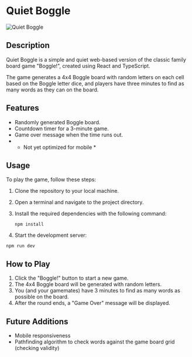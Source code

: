 # Quiet Boggle

![Quiet Boggle](quiet-boggle.png)

## Description

Quiet Boggle is a simple and quiet web-based version of the classic family board game "Boggle!", created using React and TypeScript. 

The game generates a 4x4 Boggle board with random letters on each cell based on the Boggle letter dice, and players have three minutes to find as many words as they can on the board.

## Features

- Randomly generated Boggle board.
- Countdown timer for a 3-minute game.
- Game over message when the time runs out.
- * Not yet optimized for mobile *

## Usage

To play the game, follow these steps:

1. Clone the repository to your local machine.
2. Open a terminal and navigate to the project directory.
3. Install the required dependencies with the following command:

   ```
   npm install
   ```

4. Start the development server:
```
npm run dev
```

## How to Play

1. Click the "Boggle!" button to start a new game.
2. The 4x4 Boggle board will be generated with random letters.
3. You (and your gamemates) have 3 minutes to find as many words as possible on the board.
4. After the round ends, a "Game Over" message will be displayed.


## Future Additions

- Mobile responsiveness
- Pathfinding algorithm to check words against the game board grid (checking validity)